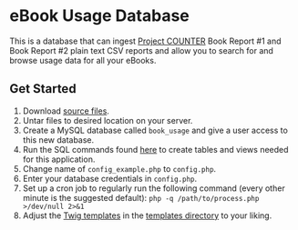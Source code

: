 # eBook Usage Database #

This is a database that can ingest [Project COUNTER][] Book Report #1 and Book Report #2 plain text CSV reports and allow you to search for and browse usage data for all your eBooks.

## Get Started ##

1. Download [source files][].
2. Untar files to desired location on your server.
3. Create a MySQL database called `book_usage` and give a user access to this new database.
4. Run the SQL commands found [here](documentation/schema.sql) to create tables and views needed for this application.
5. Change name of `config_example.php` to `config.php`.
6. Enter your database credentials in `config.php`.
7. Set up a cron job to regularly run the following command (every other minute is the suggested default):
        ```php -q /path/to/process.php >/dev/null 2>&1```
8. Adjust the [Twig templates][] in the [templates directory](templates) to your liking.

[Project COUNTER]: http://www.projectcounter.org/
[source files]: https://github.com/jaredhowland/Ebook-Usage-Database/archive/v1.1.tar.gz
[Twig templates]: http://twig.sensiolabs.org/